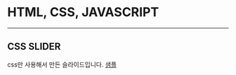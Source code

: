 # HTML, CSS, JAVASCRIPT

---

## CSS SLIDER
css만 사용해서 만든 슬라이드입니다.
[샘플](https://codepen.io/megaton111/pen/JwMVGZ/)